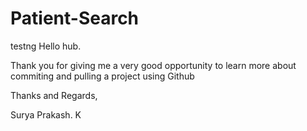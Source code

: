 # Patient-Search
testng
Hello hub.

Thank you for giving me a very good opportunity to learn more about commiting and pulling a project using Github

Thanks and Regards,

Surya Prakash. K
